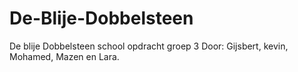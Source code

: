 # De-Blije-Dobbelsteen
De blije Dobbelsteen school opdracht groep 3
Door: Gijsbert, kevin, Mohamed, Mazen en Lara.
